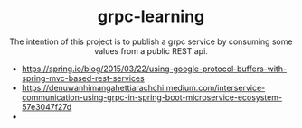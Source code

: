 <h1 align="center">
    grpc-learning
</h1>
<p align="center">
    The intention of this project is to publish a grpc service by consuming some values from a public REST api.
</p>

* https://spring.io/blog/2015/03/22/using-google-protocol-buffers-with-spring-mvc-based-rest-services
* https://denuwanhimangahettiarachchi.medium.com/interservice-communication-using-grpc-in-spring-boot-microservice-ecosystem-57e3047f27d
* 